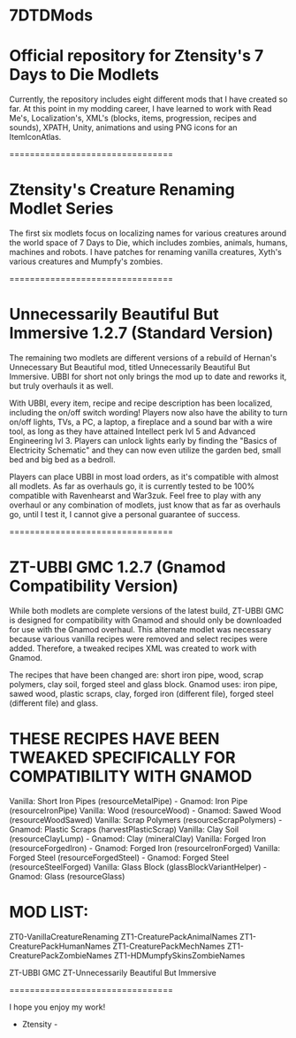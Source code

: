 # 7DTDMods
 Official repository for Ztensity's 7 Days to Die Modlets
 ================================
 
 Currently, the repository includes eight different mods that I have created so far. At this point in my modding career, I have learned to work with Read Me's, Localization's, XML's (blocks, items, progression, recipes and sounds), XPATH, Unity, animations and using PNG icons for an ItemIconAtlas.
 
 
 ================================
 
 
 Ztensity's Creature Renaming Modlet Series
 =======
 
 The first six modlets focus on localizing names for various creatures around the world space of 7 Days to Die, which includes zombies, animals, humans, machines and robots. I have patches for renaming vanilla creatures, Xyth's various creatures and Mumpfy's zombies.
 
 
 ================================
 
 
 Unnecessarily Beautiful But Immersive 1.2.7 (Standard Version)
 =======
 
 The remaining two modlets are different versions of a rebuild of Hernan's Unnecessary But Beautiful mod, titled Unnecessarily Beautiful But Immersive. UBBI for short not only brings the mod up to date and reworks it, but truly overhauls it as well. 
 
 With UBBI, every item, recipe and recipe description has been localized, including the on/off switch wording! Players now also have the ability to turn on/off lights, TVs, a PC, a laptop, a fireplace and a sound bar with a wire tool, as long as they have attained Intellect perk lvl 5 and Advanced Engineering lvl 3. Players can unlock lights early by finding the "Basics of Electricity Schematic" and they can now even utilize the garden bed, small bed and big bed as a bedroll.
 
 Players can place UBBI in most load orders, as it's compatible with almost all modlets. As far as overhauls go, it is currently tested to be 100% compatible with Ravenhearst and War3zuk. Feel free to play with any overhaul or any combination of modlets, just know that as far as overhauls go, until I test it, I cannot give a personal guarantee of success.
 
 
 ================================
 
 
 ZT-UBBI GMC 1.2.7 (Gnamod Compatibility Version)
 =======
 
 While both modlets are complete versions of the latest build, ZT-UBBI GMC is designed for compatibility with Gnamod and should only be downloaded for use with the Gnamod overhaul. This alternate modlet was necessary because various vanilla recipes were removed and select recipes were added. Therefore, a tweaked recipes XML was created to work with Gnamod.
 
 The recipes that have been changed are: short iron pipe, wood, scrap polymers, clay soil, forged steel and glass block. Gnamod uses: iron pipe, sawed wood, plastic scraps, clay, forged iron (different file), forged steel (different file) and glass.
 
 
 THESE RECIPES HAVE BEEN TWEAKED SPECIFICALLY FOR COMPATIBILITY WITH GNAMOD
 =======
 
 Vanilla: Short Iron Pipes (resourceMetalPipe) - Gnamod: Iron Pipe (resourceIronPipe)
 Vanilla: Wood (resourceWood) - Gnamod: Sawed Wood (resourceWoodSawed)
 Vanilla: Scrap Polymers (resourceScrapPolymers) - Gnamod: Plastic Scraps (harvestPlasticScrap)
 Vanilla: Clay Soil (resourceClayLump) - Gnamod: Clay (mineralClay)
 Vanilla: Forged Iron (resourceForgedIron) - Gnamod: Forged Iron (resourceIronForged)
 Vanilla: Forged Steel (resourceForgedSteel) - Gnamod: Forged Steel (resourceSteelForged)
 Vanilla: Glass Block (glassBlockVariantHelper) - Gnamod: Glass (resourceGlass)
 
 
 MOD LIST:
 =======
 ZT0-VanillaCreatureRenaming
 ZT1-CreaturePackAnimalNames
 ZT1-CreaturePackHumanNames
 ZT1-CreaturePackMechNames
 ZT1-CreaturePackZombieNames
 ZT1-HDMumpfySkinsZombieNames
 
 ZT-UBBI GMC
 ZT-Unnecessarily Beautiful But Immersive
 
 
 ================================
 
 
 I hope you enjoy my work!
 
 
 - Ztensity -